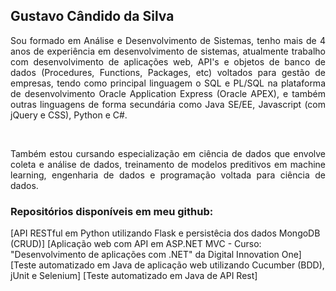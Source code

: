 ## Gustavo Cândido da Silva

<p style="text-align:justify">Sou formado em Análise e Desenvolvimento de Sistemas, tenho mais de 4 anos de experiência em desenvolvimento de sistemas, atualmente trabalho com desenvolvimento de aplicações web, API's e objetos de banco de dados (Procedures, Functions, Packages, etc) voltados para gestão de empresas, tendo como principal linguagem o SQL e PL/SQL na plataforma de desenvolvimento Oracle Application Express (Oracle APEX), e também outras linguagens de forma secundária como Java SE/EE, Javascript (com jQuery e CSS), Python e C#.</p>
</br>
<p style="text-align:justify">Também estou cursando especialização em ciência de dados que envolve coleta e análise de dados, treinamento de modelos preditivos em machine learning, engenharia de dados e programação voltada para ciência de dados.</p>

### Repositórios disponíveis em meu github:

[API RESTful em Python utilizando Flask e persistêcia dos dados MongoDB (CRUD)]
[Aplicação web com API em ASP.NET MVC - Curso: "Desenvolvimento de aplicações com .NET" da Digital Innovation One]
[Teste automatizado em Java de aplicação web utilizando Cucumber (BDD), jUnit e Selenium]
[Teste automatizado em Java de API Rest]
